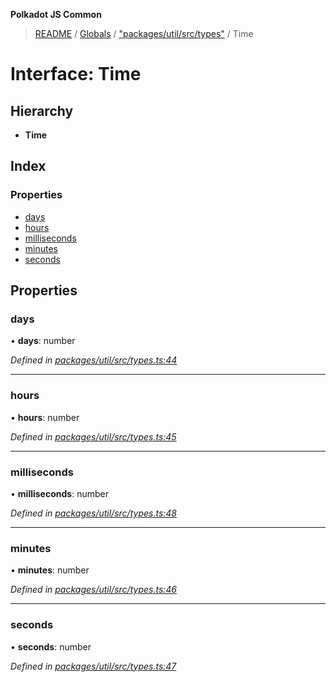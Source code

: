 **Polkadot JS Common**

> [README](../README.md) / [Globals](../globals.md) / ["packages/util/src/types"](../modules/_packages_util_src_types_.md) / Time

# Interface: Time

## Hierarchy

* **Time**

## Index

### Properties

* [days](_packages_util_src_types_.time.md#days)
* [hours](_packages_util_src_types_.time.md#hours)
* [milliseconds](_packages_util_src_types_.time.md#milliseconds)
* [minutes](_packages_util_src_types_.time.md#minutes)
* [seconds](_packages_util_src_types_.time.md#seconds)

## Properties

### days

•  **days**: number

*Defined in [packages/util/src/types.ts:44](https://github.com/polkadot-js/common/blob/13ae8665/packages/util/src/types.ts#L44)*

___

### hours

•  **hours**: number

*Defined in [packages/util/src/types.ts:45](https://github.com/polkadot-js/common/blob/13ae8665/packages/util/src/types.ts#L45)*

___

### milliseconds

•  **milliseconds**: number

*Defined in [packages/util/src/types.ts:48](https://github.com/polkadot-js/common/blob/13ae8665/packages/util/src/types.ts#L48)*

___

### minutes

•  **minutes**: number

*Defined in [packages/util/src/types.ts:46](https://github.com/polkadot-js/common/blob/13ae8665/packages/util/src/types.ts#L46)*

___

### seconds

•  **seconds**: number

*Defined in [packages/util/src/types.ts:47](https://github.com/polkadot-js/common/blob/13ae8665/packages/util/src/types.ts#L47)*
